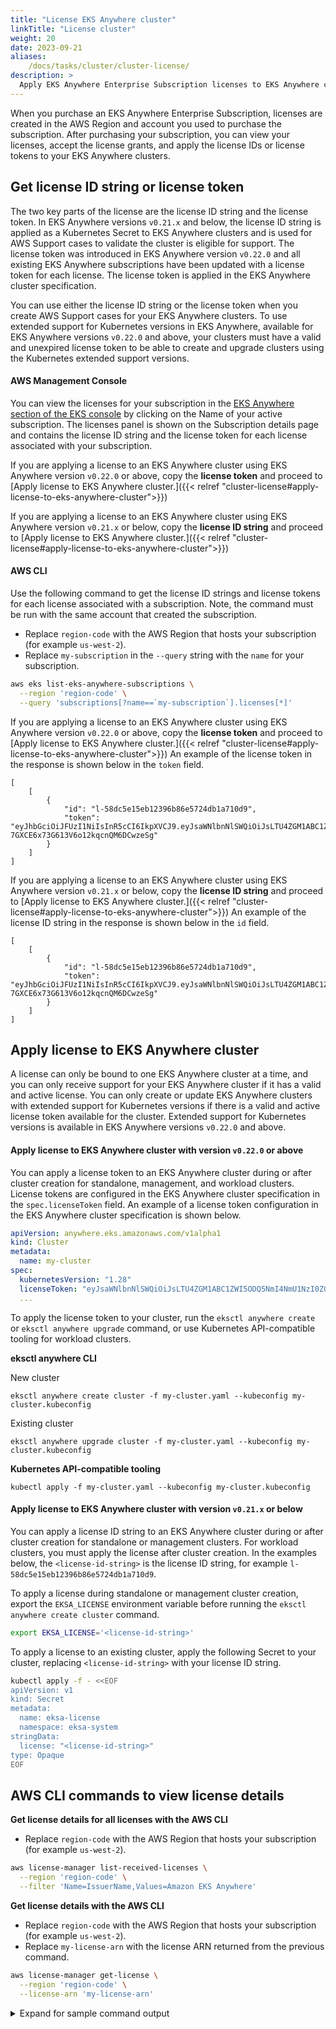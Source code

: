 ```yaml
---
title: "License EKS Anywhere cluster"
linkTitle: "License cluster"
weight: 20
date: 2023-09-21
aliases:
    /docs/tasks/cluster/cluster-license/
description: >
  Apply EKS Anywhere Enterprise Subscription licenses to EKS Anywhere clusters
---
```


When you purchase an EKS Anywhere Enterprise Subscription, licenses are created in the AWS Region and account you used to purchase the subscription. After purchasing your subscription, you can view your licenses, accept the license grants, and apply the license IDs or license tokens to your EKS Anywhere clusters. 

## Get license ID string or license token

The two key parts of the license are the license ID string and the license token. In EKS Anywhere versions `v0.21.x` and below, the license ID string is applied as a Kubernetes Secret to EKS Anywhere clusters and is used for AWS Support cases to validate the cluster is eligible for support. The license token was introduced in EKS Anywhere version `v0.22.0` and all existing EKS Anywhere subscriptions have been updated with a license token for each license. The license token is applied in the EKS Anywhere cluster specification.

You can use either the license ID string or the license token when you create AWS Support cases for your EKS Anywhere clusters. To use extended support for Kubernetes versions in EKS Anywhere, available for EKS Anywhere versions `v0.22.0` and above, your clusters must have a valid and unexpired license token to be able to create and upgrade clusters using the Kubernetes extended support versions.

#### AWS Management Console

You can view the licenses for your subscription in the [EKS Anywhere section of the EKS console](https://console.aws.amazon.com/eks/home#/eks-anywhere) by clicking on the Name of your active subscription. The licenses panel is shown on the Subscription details page and contains the license ID string and the license token for each license associated with your subscription.

If you are applying a license to an EKS Anywhere cluster using EKS Anywhere version `v0.22.0` or above, copy the **license token** and proceed to [Apply license to EKS Anywhere cluster.]({{< relref "cluster-license#apply-license-to-eks-anywhere-cluster">}})

If you are applying a license to an EKS Anywhere cluster using EKS Anywhere version `v0.21.x` or below, copy the **license ID string** and proceed to [Apply license to EKS Anywhere cluster.]({{< relref "cluster-license#apply-license-to-eks-anywhere-cluster">}})

#### AWS CLI

Use the following command to get the license ID strings and license tokens for each license associated with a subscription. Note, the command must be run with the same account that created the subscription.

- Replace `region-code` with the AWS Region that hosts your subscription (for example `us-west-2`).
- Replace `my-subscription` in the `--query` string with the `name` for your subscription.

```bash
aws eks list-eks-anywhere-subscriptions \
  --region 'region-code' \
  --query 'subscriptions[?name==`my-subscription`].licenses[*]'
```

If you are applying a license to an EKS Anywhere cluster using EKS Anywhere version `v0.22.0` or above, copy the **license token** and proceed to [Apply license to EKS Anywhere cluster.]({{< relref "cluster-license#apply-license-to-eks-anywhere-cluster">}}) An example of the license token in the response is shown below in the `token` field.

```
[
    [
        {
            "id": "l-58dc5e15eb12396b86e5724db1a710d9",
            "token": "eyJhbGciOiJFUzI1NiIsInR5cCI6IkpXVCJ9.eyJsaWNlbnNlSWQiOiJsLTU4ZGM1ABC1ZWI5ODQ5NmI4NmU1NzI0ZGIxYTcxMGQ5IiwibGljZW5zZVZlcnNpb24iOiIxIiwiYmVnaW5WYWxpZGl0eSI6IjIwMjUtMDItMDhUMDA6MDY6MzYuMDAwWiIsImVuZFZhbGlkaXR5IjoiMjAyNi0wMi0wOVQwMDowNjozNi4wMDBaIiwic3Vic2NyaXB0aW9uSWQiOiI0YjMwNmM3Mi1kZmRmLTRlMWUtODQ1OS0wMWU2MWVkOGM1NGM6NWY5MjhiZTQiLCJzdWJzY3JpcHRpb25OYW1lIjoibXktdGVzdC1zdWJzY3JpcHRpb24iLCJhY2NvdW50SWQiOiI2NTkzNTYzOTg0MDQiLCJyZWdpb24iOiJ1cy13ZXN0LTIifQ.72Hiz4RqdNMQnObLTI0gCxT7vj1WBMNU8vvD2v0gbGl2Tas5VT30R-7GXCE6x73G613V6o12kqcnQM6DCwzeSg"
        }
    ]
]
```

If you are applying a license to an EKS Anywhere cluster using EKS Anywhere version `v0.21.x` or below, copy the **license ID string** and proceed to [Apply license to EKS Anywhere cluster.]({{< relref "cluster-license#apply-license-to-eks-anywhere-cluster">}}) An example of the license ID string in the response is shown below in the `id` field.

```
[
    [
        {
            "id": "l-58dc5e15eb12396b86e5724db1a710d9",
            "token": "eyJhbGciOiJFUzI1NiIsInR5cCI6IkpXVCJ9.eyJsaWNlbnNlSWQiOiJsLTU4ZGM1ABC1ZWI5ODQ5NmI4NmU1NzI0ZGIxYTcxMGQ5IiwibGljZW5zZVZlcnNpb24iOiIxIiwiYmVnaW5WYWxpZGl0eSI6IjIwMjUtMDItMDhUMDA6MDY6MzYuMDAwWiIsImVuZFZhbGlkaXR5IjoiMjAyNi0wMi0wOVQwMDowNjozNi4wMDBaIiwic3Vic2NyaXB0aW9uSWQiOiI0YjMwNmM3Mi1kZmRmLTRlMWUtODQ1OS0wMWU2MWVkOGM1NGM6NWY5MjhiZTQiLCJzdWJzY3JpcHRpb25OYW1lIjoibXktdGVzdC1zdWJzY3JpcHRpb24iLCJhY2NvdW50SWQiOiI2NTkzNTYzOTg0MDQiLCJyZWdpb24iOiJ1cy13ZXN0LTIifQ.72Hiz4RqdNMQnObLTI0gCxT7vj1WBMNU8vvD2v0gbGl2Tas5VT30R-7GXCE6x73G613V6o12kqcnQM6DCwzeSg"
        }
    ]
]
```

## Apply license to EKS Anywhere cluster

A license can only be bound to one EKS Anywhere cluster at a time, and you can only receive support for your EKS Anywhere cluster if it has a valid and active license. You can only create or update EKS Anywhere clusters with extended support for Kubernetes versions if there is a valid and active license token available for the cluster. Extended support for Kubernetes versions is available in EKS Anywhere versions `v0.22.0` and above.

#### Apply license to EKS Anywhere cluster with version `v0.22.0` or above

You can apply a license token to an EKS Anywhere cluster during or after cluster creation for standalone, management, and workload clusters. License tokens are configured in the EKS Anywhere cluster specification in the `spec.licenseToken` field. An example of a license token configuration in the EKS Anywhere cluster specification is shown below.

```yaml
apiVersion: anywhere.eks.amazonaws.com/v1alpha1
kind: Cluster
metadata:
  name: my-cluster
spec:
  kubernetesVersion: "1.28"
  licenseToken: "eyJsaWNlbnNlSWQiOiJsLTU4ZGM1ABC1ZWI5ODQ5NmI4NmU1NzI0ZGIxYTcxMGQ5IiwibGljZW5zZVZlcnNpb24iOiIxIiwiYmVnaW5WYWxpZGl0eSI6IjIwMjUtMDItMDhUMDA6MDY6MzYuMDAwWiIsImVuZFZhbGlkaXR5IjoiMjAyNi0wMi0wOVQwMDowNjozNi4wMDBaIiwic3Vic2NyaXB0aW9uSWQiOiI0YjMwNmM3Mi1kZmRmLTRlMWUtODQ1OS0wMWU2MWVkOGM1NGM6NWY5MjhiZTQiLCJzdWJzY3JpcHRpb25OYW1lIjoibXktdGVzdC1zdWJzY3JpcHRpb24iLCJhY2NvdW50SWQiOiI2NTkzNTYzOTg0MDQiLCJyZWdpb24iOiJ1cy13ZXN0LTIifQ.72Hiz4RqdNMQnObLTI0gCxT7vj1WBMNU8vvD2v0gbGl2Tas5VT30R-7GXCE6x73G613V6o12kqcnQM6DCwzeSg"
  ...
```
To apply the license token to your cluster, run the `eksctl anywhere create` or `eksctl anywhere upgrade` command, or use Kubernetes API-compatible tooling for workload clusters.

**eksctl anywhere CLI**

New cluster
```
eksctl anywhere create cluster -f my-cluster.yaml --kubeconfig my-cluster.kubeconfig
```
Existing cluster
```
eksctl anywhere upgrade cluster -f my-cluster.yaml --kubeconfig my-cluster.kubeconfig
```
**Kubernetes API-compatible tooling**
```
kubectl apply -f my-cluster.yaml --kubeconfig my-cluster.kubeconfig
```

#### Apply license to EKS Anywhere cluster with version `v0.21.x` or below

You can apply a license ID string to an EKS Anywhere cluster during or after cluster creation for standalone or management clusters. For workload clusters, you must apply the license after cluster creation. In the examples below, the `<license-id-string>` is the license ID string, for example `l-58dc5e15eb12396b86e5724db1a710d9`.

To apply a license during standalone or management cluster creation, export the `EKSA_LICENSE` environment variable before running the `eksctl anywhere create cluster` command.

```bash
export EKSA_LICENSE='<license-id-string>'
```

To apply a license to an existing cluster, apply the following Secret to your cluster, replacing `<license-id-string>` with your license ID string.

   ```bash
   kubectl apply -f - <<EOF 
   apiVersion: v1
   kind: Secret
   metadata:
     name: eksa-license
     namespace: eksa-system
   stringData:
     license: "<license-id-string>"
   type: Opaque
   EOF
   ```

## AWS CLI commands to view license details

**Get license details for all licenses with the AWS CLI**

- Replace `region-code` with the AWS Region that hosts your subscription (for example `us-west-2`).

```bash
aws license-manager list-received-licenses \
  --region 'region-code' \
  --filter 'Name=IssuerName,Values=Amazon EKS Anywhere'
```

**Get license details with the AWS CLI**

- Replace `region-code` with the AWS Region that hosts your subscription (for example `us-west-2`).
- Replace `my-license-arn` with the license ARN returned from the previous command.

```bash
aws license-manager get-license \
  --region 'region-code' \
  --license-arn 'my-license-arn'
```

<details>
  <summary>Expand for sample command output</summary>
  <br /> 
  {{% content "get-license-output.md" %}}
</details>